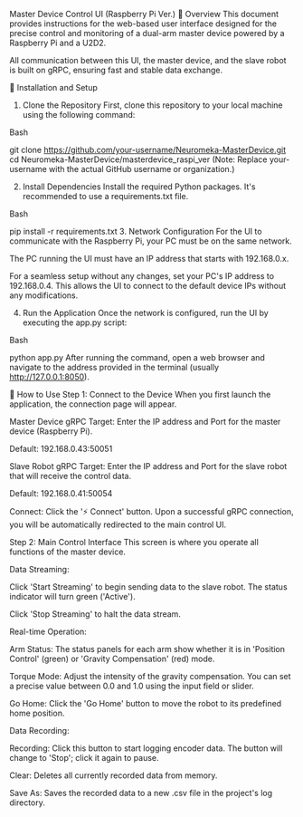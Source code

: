 Master Device Control UI (Raspberry Pi Ver.)
📝 Overview
This document provides instructions for the web-based user interface designed for the precise control and monitoring of a dual-arm master device powered by a Raspberry Pi and a U2D2.

All communication between this UI, the master device, and the slave robot is built on gRPC, ensuring fast and stable data exchange.

🚀 Installation and Setup
1. Clone the Repository
First, clone this repository to your local machine using the following command:

Bash

git clone https://github.com/your-username/Neuromeka-MasterDevice.git
cd Neuromeka-MasterDevice/masterdevice_raspi_ver
(Note: Replace your-username with the actual GitHub username or organization.)

2. Install Dependencies
Install the required Python packages. It's recommended to use a requirements.txt file.

Bash

pip install -r requirements.txt
3. Network Configuration
For the UI to communicate with the Raspberry Pi, your PC must be on the same network.

The PC running the UI must have an IP address that starts with 192.168.0.x.

For a seamless setup without any changes, set your PC's IP address to 192.168.0.4. This allows the UI to connect to the default device IPs without any modifications.

4. Run the Application
Once the network is configured, run the UI by executing the app.py script:

Bash

python app.py
After running the command, open a web browser and navigate to the address provided in the terminal (usually http://127.0.0.1:8050).

📖 How to Use
Step 1: Connect to the Device
When you first launch the application, the connection page will appear.

Master Device gRPC Target: Enter the IP address and Port for the master device (Raspberry Pi).

Default: 192.168.0.43:50051

Slave Robot gRPC Target: Enter the IP address and Port for the slave robot that will receive the control data.

Default: 192.168.0.41:50054

Connect: Click the '⚡ Connect' button. Upon a successful gRPC connection, you will be automatically redirected to the main control UI.

Step 2: Main Control Interface
This screen is where you operate all functions of the master device.

Data Streaming:

Click 'Start Streaming' to begin sending data to the slave robot. The status indicator will turn green ('Active').

Click 'Stop Streaming' to halt the data stream.

Real-time Operation:

Arm Status: The status panels for each arm show whether it is in 'Position Control' (green) or 'Gravity Compensation' (red) mode.

Torque Mode: Adjust the intensity of the gravity compensation. You can set a precise value between 0.0 and 1.0 using the input field or slider.

Go Home: Click the 'Go Home' button to move the robot to its predefined home position.

Data Recording:

Recording: Click this button to start logging encoder data. The button will change to 'Stop'; click it again to pause.

Clear: Deletes all currently recorded data from memory.

Save As: Saves the recorded data to a new .csv file in the project's log directory.
